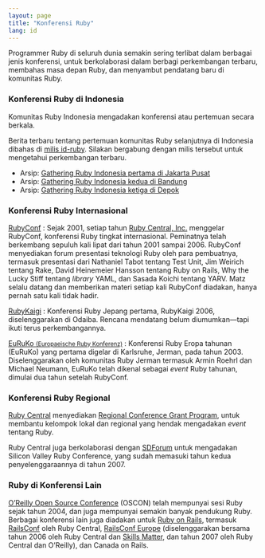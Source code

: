 ```yaml
---
layout: page
title: "Konferensi Ruby"
lang: id
---
```


Programmer Ruby di seluruh dunia semakin sering terlibat dalam berbagai
jenis konferensi, untuk berkolaborasi dalam berbagi perkembangan
terbaru, membahas masa depan Ruby, dan menyambut pendatang baru di
komunitas Ruby.

### Konferensi Ruby di Indonesia

Komunitas Ruby Indonesia mengadakan konferensi atau pertemuan secara
berkala.

Berita terbaru tentang pertemuan komunitas Ruby selanjutnya di Indonesia
dibahas di [milis id-ruby](/id/community/mailing-lists). Silakan
bergabung dengan milis tersebut untuk mengetahui perkembangan terbaru.

* Arsip: [Gathering Ruby Indonesia pertama di Jakarta Pusat][1]
* Arsip: [Gathering Ruby Indonesia kedua di Bandung][2]
* Arsip: [Gathering Ruby Indonesia ketiga di Depok][3]

### Konferensi Ruby Internasional

[RubyConf][4]
: Sejak 2001, setiap tahun [Ruby Central, Inc.][5] menggelar RubyConf,
  konferensi Ruby tingkat internasional. Peminatnya telah berkembang
  sepuluh kali lipat dari tahun 2001 sampai 2006. RubyConf menyediakan
  forum presentasi teknologi Ruby oleh para pembuatnya, termasuk
  presentasi dari Nathaniel Tabot tentang Test Unit, Jim Weirich tentang
  Rake, David Heinemeier Hansson tentang Ruby on Rails, Why the Lucky
  Stiff tentang *library* YAML, dan Sasada Koichi tentang YARV. Matz
  selalu datang dan memberikan materi setiap kali RubyConf diadakan,
  hanya pernah satu kali tidak hadir.

[RubyKaigi][6]
: Konferensi Ruby Jepang pertama, RubyKaigi 2006, diselenggarakan di
  Odaiba. Rencana mendatang belum diumumkan—tapi ikuti terus
  perkembangannya.

[EuRuKo <small>(Europaeische Ruby Konferenz)</small>][7]
: Konferensi Ruby Eropa tahunan (EuRuKo) yang pertama digelar di
  Karlsruhe, Jerman, pada tahun 2003. Diselenggarakan oleh komunitas
  Ruby Jerman termasuk Armin Roehrl dan Michael Neumann, EuRuKo telah
  dikenal sebagai *event* Ruby tahunan, dimulai dua tahun setelah
  RubyConf.

### Konferensi Ruby Regional

[Ruby Central][5] menyediakan [Regional Conference Grant Program][8],
untuk membantu kelompok lokal dan regional yang hendak mengadakan
*event* tentang Ruby.

Ruby Central juga berkolaborasi dengan [SDForum][9] untuk mengadakan
Silicon Valley Ruby Conference, yang sudah memasuki tahun kedua
penyelenggaraannya di tahun 2007.

### Ruby di Konferensi Lain

[O’Reilly Open Source Conference][10] (OSCON) telah mempunyai sesi Ruby
sejak tahun 2004, dan juga mempunyai semakin banyak pendukung Ruby.
Berbagai konferensi lain juga diadakan untuk [Ruby on Rails][11],
termasuk [RailsConf][12] oleh Ruby Central, [RailsConf Europe][13]
(diselenggarakan bersama tahun 2006 oleh Ruby Central dan [Skills
Matter][14], dan tahun 2007 oleh Ruby Central dan O’Reilly), dan Canada
on Rails.



[1]: http://ariekusumaatmaja.wordpress.com/2007/04/29/foto-gathering-id-ruby-pertama-food-court-mal-ambasador-jakarta/
[2]: http://ariekusumaatmaja.wordpress.com/2007/06/27/catatan-tercecer-bandung-sejuk-bergairah/
[3]: http://ariekusumaatmaja.wordpress.com/2007/08/20/gathering-id-ruby-ketiga-19-agustus-2007-1145-1700-wib/
[4]: http://www.rubyconf.org/
[5]: http://www.rubycentral.org
[6]: http://rubykaigi.org/
[7]: http://euruko.org
[8]: http://www.rubycentral.org/rcg2006.pdf
[9]: http://www.sdforum.org
[10]: http://conferences.oreillynet.com/os2006/
[11]: http://www.rubyonrails.org
[12]: http://www.railsconf.org
[13]: http://europe.railsconf.org
[14]: http://www.skillsmatter.com
